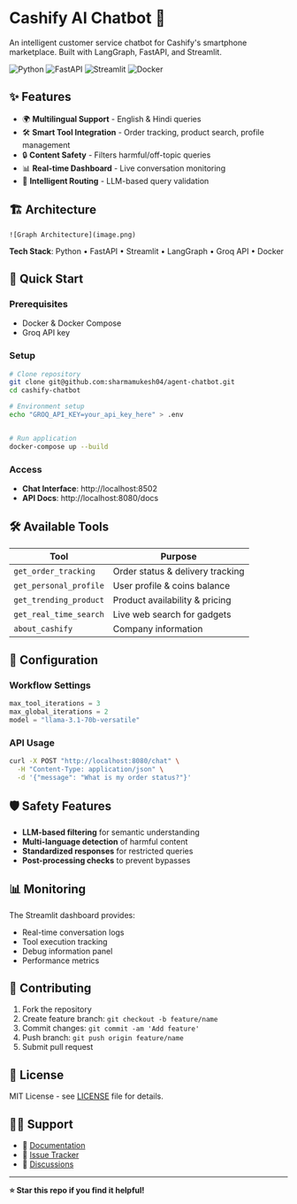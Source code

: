 # Cashify AI Chatbot 🤖

An intelligent customer service chatbot for Cashify's smartphone marketplace. Built with LangGraph, FastAPI, and Streamlit.

![Python](https://img.shields.io/badge/python-v3.11+-blue.svg)
![FastAPI](https://img.shields.io/badge/FastAPI-005571?logo=fastapi)
![Streamlit](https://img.shields.io/badge/Streamlit-FF4B4B?logo=streamlit&logoColor=white)
![Docker](https://img.shields.io/badge/docker-%230db7ed.svg?logo=docker&logoColor=white)

## ✨ Features

- 🌍 **Multilingual Support** - English & Hindi queries
- 🛠️ **Smart Tool Integration** - Order tracking, product search, profile management  
- 🔒 **Content Safety** - Filters harmful/off-topic queries
- 📊 **Real-time Dashboard** - Live conversation monitoring
- 🔄 **Intelligent Routing** - LLM-based query validation

## 🏗️ Architecture

```
![Graph Architecture](image.png)
```

**Tech Stack**: Python • FastAPI • Streamlit • LangGraph • Groq API • Docker

## 🚀 Quick Start

### Prerequisites
- Docker & Docker Compose
- Groq API key

### Setup
```bash
# Clone repository
git clone git@github.com:sharmamukesh04/agent-chatbot.git
cd cashify-chatbot

# Environment setup
echo "GROQ_API_KEY=your_api_key_here" > .env


# Run application
docker-compose up --build
```

### Access
- **Chat Interface**: http://localhost:8502
- **API Docs**: http://localhost:8080/docs

## 🛠️ Available Tools

| Tool | Purpose |
|------|---------|
| `get_order_tracking` | Order status & delivery tracking |
| `get_personal_profile` | User profile & coins balance |
| `get_trending_product` | Product availability & pricing |
| `get_real_time_search` | Live web search for gadgets |
| `about_cashify` | Company information |



## 🔧 Configuration

### Workflow Settings
```python
max_tool_iterations = 3
max_global_iterations = 2
model = "llama-3.1-70b-versatile"
```

### API Usage
```bash
curl -X POST "http://localhost:8080/chat" \
  -H "Content-Type: application/json" \
  -d '{"message": "What is my order status?"}'
```

## 🛡️ Safety Features

- **LLM-based filtering** for semantic understanding
- **Multi-language detection** of harmful content
- **Standardized responses** for restricted queries
- **Post-processing checks** to prevent bypasses

## 📊 Monitoring

The Streamlit dashboard provides:
- Real-time conversation logs
- Tool execution tracking  
- Debug information panel
- Performance metrics

## 🤝 Contributing

1. Fork the repository
2. Create feature branch: `git checkout -b feature/name`
3. Commit changes: `git commit -am 'Add feature'`
4. Push branch: `git push origin feature/name`
5. Submit pull request

## 📄 License

MIT License - see [LICENSE](LICENSE) file for details.

## 🙋‍♂️ Support

- 📖 [Documentation](docs/)
- 🐛 [Issue Tracker](issues/)
- 💬 [Discussions](discussions/)

---

**⭐ Star this repo if you find it helpful!**
